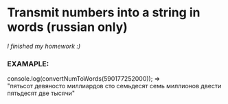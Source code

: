 # Transmit numbers into a string in words (russian only)

_I finished my homework :)_

### EXAMAPLE:</br>
console.log(convertNumToWords(590177252000)); =></br>
"пятьсот девяносто миллиардов сто семьдесят семь миллионов двести пятьдесят две тысячи"</br></br>
